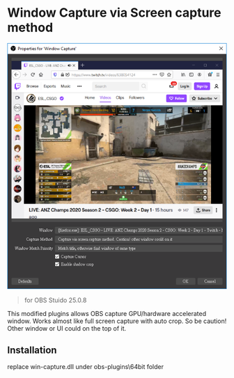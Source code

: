 Window Capture via Screen capture method 
==========================================

![image](https://github.com/youcantgetme/OBS_plugins_mod/blob/master/win-capture/ui.png)

> for OBS Stuido 25.0.8 

This modified plugins allows OBS capture GPU/hardware accelerated window.
Works almost like full screen capture with auto crop.
So be caution! Other window or UI could on the top of it.

## Installation 
replace win-capture.dll under obs-plugins\64bit folder
